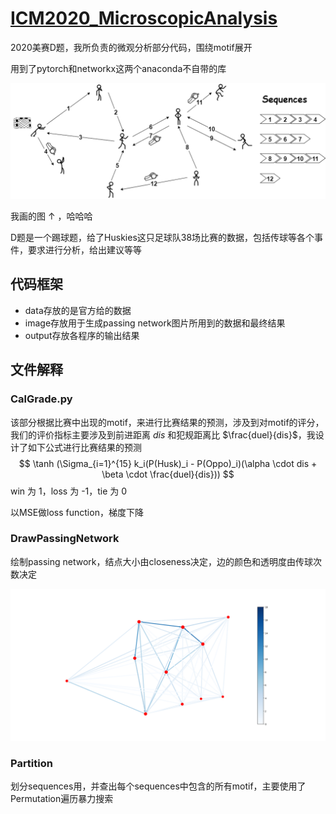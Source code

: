 # [ICM2020_MicroscopicAnalysis](https://github.com/congee524/ICM2020_MicroscopicAnalysis)

2020美赛D题，我所负责的微观分析部分代码，围绕motif展开

用到了pytorch和networkx这两个anaconda不自带的库

![divide_goal](./image/divide_goal.png)

我画的图 ↑ ，哈哈哈

D题是一个踢球题，给了Huskies这只足球队38场比赛的数据，包括传球等各个事件，要求进行分析，给出建议等等

## 代码框架

- data存放的是官方给的数据
- image存放用于生成passing network图片所用到的数据和最终结果
- output存放各程序的输出结果



## 文件解释

### CalGrade.py

该部分根据比赛中出现的motif，来进行比赛结果的预测，涉及到对motif的评分，我们的评价指标主要涉及到前进距离 $dis$ 和犯规距离比 $\frac{duel}{dis}$，我设计了如下公式进行比赛结果的预测
$$
\tanh (\Sigma_{i=1}^{15} k_i(P(Husk)_i - P(Oppo)_i)(\alpha \cdot dis + \beta \cdot \frac{duel}{dis}))
$$
win 为 1，loss 为 -1，tie 为 0

以MSE做loss function，梯度下降

### DrawPassingNetwork

绘制passing network，结点大小由closeness决定，边的颜色和透明度由传球次数决定

![passingnetwork](./image/passingnetwork.png)

### Partition

划分sequences用，并查出每个sequences中包含的所有motif，主要使用了Permutation遍历暴力搜索